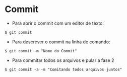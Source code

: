 # Commit

* Para abrir o commit com um editor de texto:
````
$ git commit
````
* Para descrever o commit na linha de comando:
````
$ git commit -m "Nome do Commit"
````
* Para commitar todos os arquivos e pular a fase 2
````
$ git commit -a -m "Comitando todos arquivos juntos"
````
